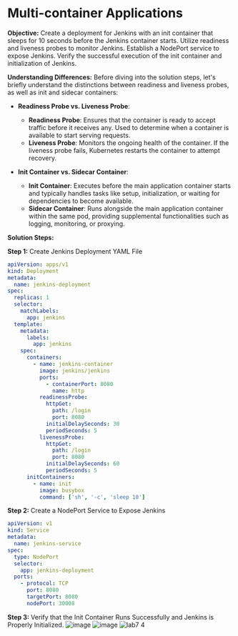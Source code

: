<h1> Multi-container Applications</h1>

**Objective:** 
Create a deployment for Jenkins with an init container that sleeps for 10 seconds before the Jenkins container starts. Utilize readiness and liveness probes to monitor Jenkins. Establish a NodePort service to expose Jenkins. Verify the successful execution of the init container and initialization of Jenkins.

**Understanding Differences:**
Before diving into the solution steps, let's briefly understand the distinctions between readiness and liveness probes, as well as init and sidecar containers:

- **Readiness Probe vs. Liveness Probe**:
  - **Readiness Probe**: Ensures that the container is ready to accept traffic before it receives any. Used to determine when a container is available to start serving requests.
  - **Liveness Probe**: Monitors the ongoing health of the container. If the liveness probe fails, Kubernetes restarts the container to attempt recovery.

- **Init Container vs. Sidecar Container**:
  - **Init Container**: Executes before the main application container starts and typically handles tasks like setup, initialization, or waiting for dependencies to become available.
  - **Sidecar Container**: Runs alongside the main application container within the same pod, providing supplemental functionalities such as logging, monitoring, or proxying.

**Solution Steps:**

**Step 1:** Create Jenkins Deployment YAML File

```yaml
apiVersion: apps/v1
kind: Deployment
metadata:
  name: jenkins-deployment
spec:
  replicas: 1
  selector:
    matchLabels:
      app: jenkins
  template:
    metadata:
      labels:
        app: jenkins
    spec:
      containers:
        - name: jenkins-container
          image: jenkins/jenkins
          ports:
            - containerPort: 8080
              name: http
          readinessProbe:
            httpGet:
              path: /login
              port: 8080
            initialDelaySeconds: 30
            periodSeconds: 5
          livenessProbe:
            httpGet:
              path: /login
              port: 8080
            initialDelaySeconds: 60
            periodSeconds: 5
      initContainers:
        - name: init
          image: busybox
          command: ['sh', '-c', 'sleep 10']

```

**Step 2:** Create a NodePort Service to Expose Jenkins

```yaml
apiVersion: v1
kind: Service
metadata:
  name: jenkins-service
spec:
  type: NodePort
  selector:
    app: jenkins-deployment
  ports:
    - protocol: TCP
      port: 8080
      targetPort: 8080
      nodePort: 30008
```

**Step 3:** Verify that the Init Container Runs Successfully and Jenkins is Properly Initialized.
![image](https://github.com/Mostafayouni/ivolvetraining/assets/105316729/58a7147a-b704-4777-b282-fce1ed82e48f)
![image](https://github.com/Mostafayouni/ivolvetraining/assets/105316729/8493d14a-96f3-4b3a-82f9-985433d902ad)
![lab7 4](https://github.com/Mostafayouni/ivolvetraining/assets/105316729/8e9155fd-5bbb-47ca-8f89-6bfbbe1ec913)























